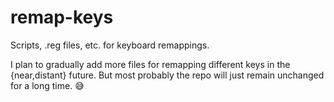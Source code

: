 # remap-keys
Scripts, .reg files, etc. for keyboard remappings.

I plan to gradually add more files for remapping different keys in the {near,distant} future.
But most probably the repo will just remain unchanged for a long time. :sweat_smile:

